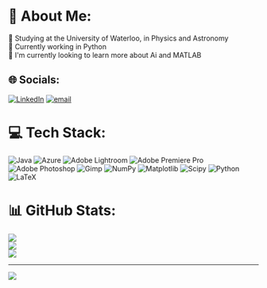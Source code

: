 # 💫 About Me:
📖 Studying  at the University of Waterloo, in Physics and Astronomy<br>🔭 Currently working in Python <br>🌱 I'm currently looking to learn more about Ai and MATLAB 


## 🌐 Socials:
[![LinkedIn](https://img.shields.io/badge/LinkedIn-%230077B5.svg?logo=linkedin&logoColor=white)](https://linkedin.com/in/https://www.linkedin.com/in/logan-mcgill-10681b279/) [![email](https://img.shields.io/badge/Email-D14836?logo=gmail&logoColor=white)](mailto:lqmcgill@uwaterloo.ca) 

# 💻 Tech Stack:
![Java](https://img.shields.io/badge/java-%23ED8B00.svg?style=for-the-badge&logo=openjdk&logoColor=white) ![Azure](https://img.shields.io/badge/azure-%230072C6.svg?style=for-the-badge&logo=microsoftazure&logoColor=white) ![Adobe Lightroom](https://img.shields.io/badge/Adobe%20Lightroom-31A8FF.svg?style=for-the-badge&logo=Adobe%20Lightroom&logoColor=white) ![Adobe Premiere Pro](https://img.shields.io/badge/Adobe%20Premiere%20Pro-9999FF.svg?style=for-the-badge&logo=Adobe%20Premiere%20Pro&logoColor=white) ![Adobe Photoshop](https://img.shields.io/badge/adobe%20photoshop-%2331A8FF.svg?style=for-the-badge&logo=adobe%20photoshop&logoColor=white) ![Gimp](https://img.shields.io/badge/Gimp-657D8B?style=for-the-badge&logo=gimp&logoColor=FFFFFF) ![NumPy](https://img.shields.io/badge/numpy-%23013243.svg?style=for-the-badge&logo=numpy&logoColor=white) ![Matplotlib](https://img.shields.io/badge/Matplotlib-%23ffffff.svg?style=for-the-badge&logo=Matplotlib&logoColor=black) ![Scipy](https://img.shields.io/badge/SciPy-%230C55A5.svg?style=for-the-badge&logo=scipy&logoColor=%white) ![Python](https://img.shields.io/badge/python-3670A0?style=for-the-badge&logo=python&logoColor=ffdd54) ![LaTeX](https://img.shields.io/badge/latex-%23008080.svg?style=for-the-badge&logo=latex&logoColor=white)
# 📊 GitHub Stats:
![](https://github-readme-stats.vercel.app/api?username=loganmcgill&theme=dark&hide_border=false&include_all_commits=false&count_private=false)<br/>
![](https://github-readme-streak-stats.herokuapp.com/?user=loganmcgill&theme=dark&hide_border=false)<br/>
![](https://github-readme-stats.vercel.app/api/top-langs/?username=loganmcgill&theme=dark&hide_border=false&include_all_commits=false&count_private=false&layout=compact)

---
[![](https://visitcount.itsvg.in/api?id=loganmcgill&icon=5&color=0)](https://visitcount.itsvg.in)

<!-- Proudly created with GPRM ( https://gprm.itsvg.in ) -->
